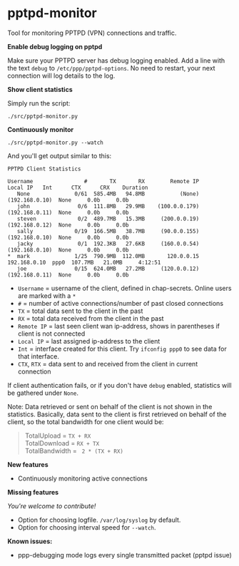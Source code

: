 pptpd-monitor
=============

Tool for monitoring PPTPD (VPN) connections and traffic.

**Enable debug logging on pptpd**

Make sure your PPTPD server has debug logging enabled. Add a line with the text `debug` to `/etc/ppp/pptpd-options`. No need to restart, your next connection will log details to the log.

**Show client statistics**

Simply run the script:

    ./src/pptpd-monitor.py

**Continuously monitor**

    ./src/pptpd-monitor.py --watch

And you'll get output similar to this:

    PPTPD Client Statistics
    
    Username                #       TX       RX        Remote IP         Local IP   Int      CTX      CRX    Duration
       None              0/61  585.4MB   94.8MB           (None)   (192.168.0.10)  None     0.0b     0.0b
       john               0/6  111.8MB   29.9MB    (100.0.0.179)   (192.168.0.11)  None     0.0b     0.0b
       steven             0/2  489.7MB   15.3MB     (200.0.0.19)   (192.168.0.12)  None     0.0b     0.0b
       sally             0/19  166.5MB   38.7MB     (90.0.0.155)   (192.168.0.10)  None     0.0b     0.0b
       jacky              0/1  192.3KB   27.6KB     (160.0.0.54)   (192.168.0.10)  None     0.0b     0.0b
    *  mark              1/25  790.9MB  112.0MB       120.0.0.15     192.168.0.10  ppp0  107.7MB   21.0MB     4:12:51
       joe               0/15  624.0MB   27.2MB     (120.0.0.12)   (192.168.0.11)  None     0.0b     0.0b

- `Username` = username of the client, defined in chap-secrets. Online users are marked with a `*`
- `#` = number of active connections/number of past closed connections
- `TX` = total data sent to the client in the past
- `RX` = total data received from the client in the past
- `Remote IP` = last seen client wan ip-address, shows in parentheses if client is not connected
- `Local IP` = last assigned ip-address to the client
- `Int` = interface created for this client. Try `ifconfig ppp0` to see data for that interface.
- `CTX`, `RTX` = data sent to and received from the client in current connection

If client authentication fails, or if you don't have `debug` enabled,  statistics will be gathered under `None`.

Note: Data retrieved or sent on behalf of the client is not shown in the statistics. Basically, data sent to the client is first retrieved on behalf of the client, so the total bandwidth for one client would be:
> TotalUpload = `TX + RX`  
> TotalDownload = `RX + TX`  
> TotalBandwidth = ` 2 * (TX + RX)`


**New features**
- Continuously monitoring active connections

**Missing features**

*You're welcome to contribute!*
- Option for choosing logfile. `/var/log/syslog` by default.
- Option for choosing interval speed for `--watch`.

**Known issues:**
- ppp-debugging mode logs every single transmitted packet (pptpd issue)
